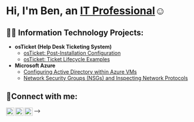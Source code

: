<h1>Hi, I'm Ben, an <a href="https://linkedin.com/in/ben-arreola-87b7746">IT Professional</a>☺</h1>

<h2>👨‍💻 Information Technology Projects:</h2>

- <b>osTicket (Help Desk Ticketing System)</b>
  - [osTicket: Post-Installation Configuration](https://github.com/barreola22/post-install-config)
  - [osTicket: Ticket Lifecycle Examples](https://github.com/barreola22/ticket-lifecycle)
- <b>Microsoft Azure</b>
  - [Configuring Active Directory within Azure VMs](https://github.com/barreola22/configure-ad)
  - [Network Security Groups (NSGs) and Inspecting Network Protocols](https://github.com/barreola22/azure-network-protocols)

<h2>🤳Connect with me:</h2>

[<img align="left" alt="Josh | Twitter" width="22px" src="https://cdn.jsdelivr.net/npm/simple-icons@v3/icons/twitter.svg" />][twitter]
[<img align="left" alt="Josh | LinkedIn" width="22px" src="https://cdn.jsdelivr.net/npm/simple-icons@v3/icons/linkedin.svg" />][linkedin]
[<img align="left" alt="Josh | Instagram" width="22px" src="https://cdn.jsdelivr.net/npm/simple-icons@v3/icons/instagram.svg" />][instagram]

[twitter]: https://twitter.com/barreola
[instagram]: https://www.instagram.com/ben.junior77/
[linkedin]: https://linkedin.com/in/ben-arreola-87b7746
-->
